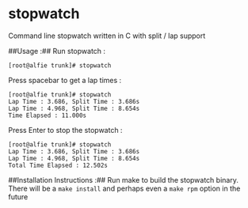# stopwatch
Command line stopwatch written in C with split / lap support

##Usage :##
Run stopwatch :
```
[root@alfie trunk]# stopwatch
```
Press spacebar to get a lap times :
```
[root@alfie trunk]# stopwatch
Lap Time : 3.686, Split Time : 3.686s
Lap Time : 4.968, Split Time : 8.654s
Time Elapsed : 11.000s
```
Press Enter to stop the stopwatch :
```
[root@alfie trunk]# stopwatch
Lap Time : 3.686, Split Time : 3.686s
Lap Time : 4.968, Split Time : 8.654s
Total Time Elapsed : 12.502s
```
##Installation Instructions :##
Run make to build the stopwatch binary. There will be a `make install` and perhaps even a `make rpm` option in the future
